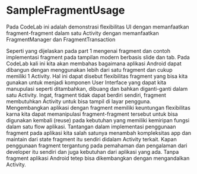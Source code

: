 # SampleFragmentUsage
Pada CodeLab ini adalah demonstrasi flexibilitas UI dengan memanfaatkan fragment-fragment dalam satu Activity  dengan memanfaatkan FragmentManager dan FragmentTransaction

Seperti yang dijelaskan pada part 1 mengenai fragment dan contoh implementasi fragment pada tampilan modern berbasis slide dan tab. Pada CodeLab kali ini kita akan membahas bagaimana aplikasi Android dapat dibangun dengan menggunakan lebih dari satu fragment dan cukup memiliki 1 Activity. Hal ini dapat disebut flexibilitas fragment yang bisa kita gunakan untuk menjadi komponen User Interface yang dapat kita manupulasi seperti ditambahkan, dibuang dan bahkan diganti-ganti dalam satu Activity. Ingat, fragment tidak dapat berdiri sendiri, fragment membutuhkan Activity untuk bisa tampil di layar pengguna. Mengembangkan aplikasi dengan fragment memiliki keuntungan flexibilitas karna kita dapat memanipulasi fragment-fragment tersebut untuk bisa digunakan kembali (reuse) pada kebutuhan yang memiliki kemiripan fungsi dalam satu flow aplikasi. Tantangan dalam implementasi penggunaan fragment pada aplikasi kita salah satunya menambah kompleksitas app dan maintain dari state fragment itu sendiri didalam Activity terkait. Kapan penggunaan fragment tergantung pada pemahaman dan pengalaman dari developer itu sendiri dan juga kebutuhan dari aplikasi yang ada. Tanpa fragment aplikasi Android tetep bisa dikembangkan dengan mengandalkan Activity.
